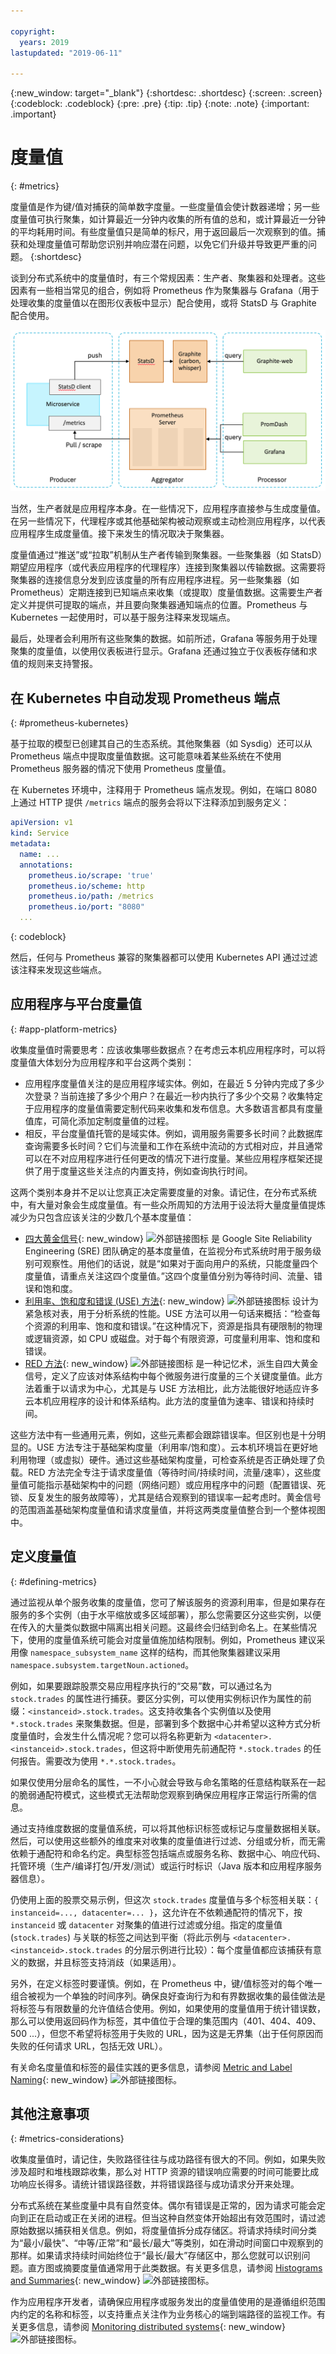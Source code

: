 ```yaml
---

copyright:
  years: 2019
lastupdated: "2019-06-11"

---
```


{:new_window: target="_blank"}
{:shortdesc: .shortdesc}
{:screen: .screen}
{:codeblock: .codeblock}
{:pre: .pre}
{:tip: .tip}
{:note: .note}
{:important: .important}

# 度量值
{: #metrics}

度量值是作为键/值对捕获的简单数字度量。一些度量值会使计数器递增；另一些度量值可执行聚集，如计算最近一分钟内收集的所有值的总和，或计算最近一分钟的平均耗用时间。有些度量值只是简单的标尺，用于返回最后一次观察到的值。捕获和处理度量值可帮助您识别并响应潜在问题，以免它们升级并导致更严重的问题。
{:shortdesc}

谈到分布式系统中的度量值时，有三个常规因素：生产者、聚集器和处理者。这些因素有一些相当常见的组合，例如将 Prometheus 作为聚集器与 Grafana（用于处理收集的度量值以在图形仪表板中显示）配合使用，或将 StatsD 与 Graphite 配合使用。

![分布式系统度量值中的三个因素](images/metrics-systems.png "分布式系统度量值中的三个因素")

当然，生产者就是应用程序本身。在一些情况下，应用程序直接参与生成度量值。在另一些情况下，代理程序或其他基础架构被动观察或主动检测应用程序，以代表应用程序生成度量值。接下来发生的情况取决于聚集器。

度量值通过“推送”或“拉取”机制从生产者传输到聚集器。一些聚集器（如 StatsD）期望应用程序（或代表应用程序的代理程序）连接到聚集器以传输数据。这需要将聚集器的连接信息分发到应该度量的所有应用程序进程。另一些聚集器（如 Prometheus）定期连接到已知端点来收集（或提取）度量值数据。这需要生产者定义并提供可提取的端点，并且要向聚集器通知端点的位置。Prometheus 与 Kubernetes 一起使用时，可以基于服务注释来发现端点。

最后，处理者会利用所有这些聚集的数据。如前所述，Grafana 等服务用于处理聚集的度量值，以使用仪表板进行显示。Grafana 还通过独立于仪表板存储和求值的规则来支持警报。

## 在 Kubernetes 中自动发现 Prometheus 端点
{: #prometheus-kubernetes}

基于拉取的模型已创建其自己的生态系统。其他聚集器（如 Sysdig）还可以从 Prometheus 端点中提取度量值数据。这可能意味着某些系统在不使用 Prometheus 服务器的情况下使用 Prometheus 度量值。

在 Kubernetes 环境中，注释用于 Prometheus 端点发现。例如，在端口 8080 上通过 HTTP 提供 `/metrics` 端点的服务会将以下注释添加到服务定义：

```yaml
apiVersion: v1
kind: Service
metadata:
  name: ...
  annotations:
    prometheus.io/scrape: 'true'
    prometheus.io/scheme: http
    prometheus.io/path: /metrics
    prometheus.io/port: "8080"
  ...
```
{: codeblock}

然后，任何与 Prometheus 兼容的聚集器都可以使用 Kubernetes API 通过过滤该注释来发现这些端点。

## 应用程序与平台度量值
{: #app-platform-metrics}

收集度量值时需要思考：应该收集哪些数据点？在考虑云本机应用程序时，可以将度量值大体划分为应用程序和平台这两个类别：

* 应用程序度量值关注的是应用程序域实体。例如，在最近 5 分钟内完成了多少次登录？当前连接了多少个用户？在最近一秒内执行了多少个交易？收集特定于应用程序的度量值需要定制代码来收集和发布信息。大多数语言都具有度量值库，可简化添加定制度量值的过程。
* 相反，平台度量值托管的是域实体。例如，调用服务需要多长时间？此数据库查询需要多长时间？它们与流量和工作在系统中流动的方式相对应，并且通常可以在不对应用程序进行任何更改的情况下进行度量。某些应用程序框架还提供了用于度量这些关注点的内置支持，例如查询执行时间。

这两个类别本身并不足以让您真正决定需要度量的对象。请记住，在分布式系统中，有大量对象会生成度量值。有一些众所周知的方法用于设法将大量度量值提炼减少为只包含应该关注的少数几个基本度量值：

* [四大黄金信号](https://landing.google.com/sre/sre-book/chapters/monitoring-distributed-systems/#xref_monitoring_golden-signals){: new_window} ![外部链接图标](../icons/launch-glyph.svg "外部链接图标") 是 Google Site Reliability Engineering (SRE) 团队确定的基本度量值，在监视分布式系统时用于服务级别可观察性。用他们的话说，就是“如果对于面向用户的系统，只能度量四个度量值，请重点关注这四个度量值。”这四个度量值分别为等待时间、流量、错误和饱和度。
* [利用率、饱和度和错误 (USE) 方法](http://www.brendangregg.com/usemethod.html){: new_window} ![外部链接图标](../icons/launch-glyph.svg "外部链接图标") 设计为紧急核对表，用于分析系统的性能。USE 方法可以用一句话来概括：“检查每个资源的利用率、饱和度和错误。”在这种情况下，资源是指具有硬限制的物理或逻辑资源，如 CPU 或磁盘。对于每个有限资源，可度量利用率、饱和度和错误。 
* [RED 方法](https://thenewstack.io/monitoring-microservices-red-method/){: new_window} ![外部链接图标](../icons/launch-glyph.svg "外部链接图标") 是一种记忆术，派生自四大黄金信号，定义了应该对体系结构中每个微服务进行度量的三个关键度量值。此方法着重于以请求为中心，尤其是与 USE 方法相比，此方法能很好地适应许多云本机应用程序的设计和体系结构。此方法的度量值为速率、错误和持续时间。 

这些方法中有一些通用元素，例如，这些元素都会跟踪错误率。但区别也是十分明显的。USE 方法专注于基础架构度量（利用率/饱和度）。云本机环境旨在更好地利用物理（或虚拟）硬件。通过这些基础架构度量，可检查系统是否正确处理了负载。RED 方法完全专注于请求度量值（等待时间/持续时间，流量/速率），这些度量值可能指示基础架构中的问题（网络问题）或应用程序中的问题（配置错误、死锁、反复发生的服务故障等），尤其是结合观察到的错误率一起考虑时。黄金信号的范围涵盖基础架构度量值和请求度量值，并将这两类度量值整合到一个整体视图中。

## 定义度量值
{: #defining-metrics}

通过监视从单个服务收集的度量值，您可了解该服务的资源利用率，但是如果存在服务的多个实例（由于水平缩放或多区域部署），那么您需要区分这些实例，以便在传入的大量类似数据中隔离出相关问题。这最终会归结到命名上。在某些情况下，使用的度量值系统可能会对度量值施加结构限制。例如，Prometheus 建议采用像 `namespace_subsystem_name` 这样的结构，而其他聚集器建议采用 `namespace.subsystem.targetNoun.actioned`。

例如，如果要跟踪股票交易应用程序执行的“交易”数，可以通过名为 `stock.trades` 的属性进行捕获。要区分实例，可以使用实例标识作为属性的前缀：`<instanceid>.stock.trades`。这支持收集各个实例值以及使用 `*.stock.trades` 来聚集数据。但是，部署到多个数据中心并希望以这种方式分析度量值时，会发生什么情况呢？您可以将名称更新为 `<datacenter>.<instanceid>.stock.trades`，但这将中断使用先前通配符 `*.stock.trades` 的任何报告。需要改为使用 `*.*.stock.trades`。 

如果仅使用分层命名的属性，一不小心就会导致与命名策略的任意结构联系在一起的脆弱通配符模式，这些模式无法帮助您观察到确保应用程序正常运行所需的信息。

通过支持维度数据的度量值系统，可以将其他标识标签或标记与度量数据相关联。然后，可以使用这些额外的维度来对收集的度量值进行过滤、分组或分析，而无需依赖于通配符和命名约定。典型标签包括端点或服务名称、数据中心、响应代码、托管环境（生产/编译打包/开发/测试）或运行时标识（Java 版本和应用程序服务器信息）。

仍使用上面的股票交易示例，但这次 `stock.trades` 度量值与多个标签相关联：`{ instanceid=..., datacenter=... }`，这允许在不依赖通配符的情况下，按 `instanceid` 或 `datacenter` 对聚集的值进行过滤或分组。指定的度量值 (`stock.trades`) 与关联的标签之间达到平衡（将此示例与 `<datacenter>.<instanceid>.stock.trades` 的分层示例进行比较）：每个度量值都应该捕获有意义的数据，并且标签支持消歧（如果适用）。

另外，在定义标签时要谨慎。例如，在 Prometheus 中，键/值标签对的每个唯一组合被视为一个单独的时间序列。确保良好查询行为和有界数据收集的最佳做法是将标签与有限数量的允许值结合使用。例如，如果使用的度量值用于统计错误数，那么可以使用返回码作为标签，其中值位于合理的集范围内（401、404、409、500 ...），但您不希望将标签用于失败的 URL，因为这是无界集（出于任何原因而失败的任何请求 URL，包括无效 URL）。

有关命名度量值和标签的最佳实践的更多信息，请参阅 [Metric and Label Naming](https://prometheus.io/docs/practices/naming/){: new_window} ![外部链接图标](../icons/launch-glyph.svg "外部链接图标")。

## 其他注意事项
{: #metrics-considerations}

收集度量值时，请记住，失败路径往往与成功路径有很大的不同。例如，如果失败涉及超时和堆栈跟踪收集，那么对 HTTP 资源的错误响应需要的时间可能要比成功响应长得多。请统计错误路径数，并将错误路径与成功请求分开来处理。

分布式系统在某些度量中具有自然变体。偶尔有错误是正常的，因为请求可能会定向到正在启动或正在关闭的进程。但当这种自然变体开始超出有效范围时，请过滤原始数据以捕获相关信息。例如，将度量值拆分成存储区。将请求持续时间分类为“最小/最快”、“中等/正常”和“最长/最大”等类别，如在滑动时间窗口中观察到的那样。如果请求持续时间始终位于“最长/最大”存储区中，那么您就可以识别问题。直方图或摘要度量值通常用于此类数据。有关更多信息，请参阅 [Histograms and Summaries](https://prometheus.io/docs/practices/histograms/){: new_window} ![外部链接图标](../icons/launch-glyph.svg "外部链接图标")。

作为应用程序开发者，请确保应用程序或服务发出的度量值使用的是遵循组织范围内约定的名称和标签，以支持重点关注作为业务核心的端到端路径的监视工作。有关更多信息，请参阅 [Monitoring distributed systems](https://landing.google.com/sre/sre-book/chapters/monitoring-distributed-systems/){: new_window} ![外部链接图标](../icons/launch-glyph.svg "外部链接图标")。
